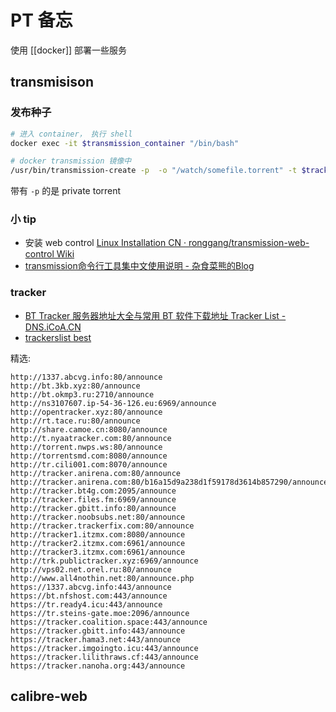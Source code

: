 PT 备忘
===

使用 [[docker]] 部署一些服务

## transmisison

### 发布种子

```bash
# 进入 container， 执行 shell
docker exec -it $transmission_container "/bin/bash"
```

```bash
# docker transmission 镜像中
/usr/bin/transmission-create -p  -o "/watch/somefile.torrent" -t $tracker /downloads	/complete/directory 
```

带有 `-p` 的是 private torrent

### 小 tip

- 安装 web control [Linux Installation CN · ronggang/transmission-web-control Wiki](https://github.com/ronggang/transmission-web-control/wiki/Linux-Installation-CN)
- [transmission命令行工具集中文使用说明 - 杂食菜熊的Blog](http://xdsnet.github.io/index.html?name=%E6%9D%82%E8%B0%88:transmission%E5%91%BD%E4%BB%A4%E8%A1%8C%E5%B7%A5%E5%85%B7%E9%9B%86%E4%B8%AD%E6%96%87%E4%BD%BF%E7%94%A8%E8%AF%B4%E6%98%8E)

### tracker
- [BT Tracker 服务器地址大全与常用 BT 软件下载地址 Tracker List - DNS.iCoA.CN](https://dns.icoa.cn/tracker/)
- [trackerslist best](https://trackerslist.com/best.txt)

精选:

```
http://1337.abcvg.info:80/announce
http://bt.3kb.xyz:80/announce
http://bt.okmp3.ru:2710/announce
http://ns3107607.ip-54-36-126.eu:6969/announce
http://opentracker.xyz:80/announce
http://rt.tace.ru:80/announce
http://share.camoe.cn:8080/announce
http://t.nyaatracker.com:80/announce
http://torrent.nwps.ws:80/announce
http://torrentsmd.com:8080/announce
http://tr.cili001.com:8070/announce
http://tracker.anirena.com:80/announce
http://tracker.anirena.com:80/b16a15d9a238d1f59178d3614b857290/announce
http://tracker.bt4g.com:2095/announce
http://tracker.files.fm:6969/announce
http://tracker.gbitt.info:80/announce
http://tracker.noobsubs.net:80/announce
http://tracker.trackerfix.com:80/announce
http://tracker1.itzmx.com:8080/announce
http://tracker2.itzmx.com:6961/announce
http://tracker3.itzmx.com:6961/announce
http://trk.publictracker.xyz:6969/announce
http://vps02.net.orel.ru:80/announce
http://www.all4nothin.net:80/announce.php
https://1337.abcvg.info:443/announce
https://bt.nfshost.com:443/announce
https://tr.ready4.icu:443/announce
https://tr.steins-gate.moe:2096/announce
https://tracker.coalition.space:443/announce
https://tracker.gbitt.info:443/announce
https://tracker.hama3.net:443/announce
https://tracker.imgoingto.icu:443/announce
https://tracker.lilithraws.cf:443/announce
https://tracker.nanoha.org:443/announce
```

## calibre-web


